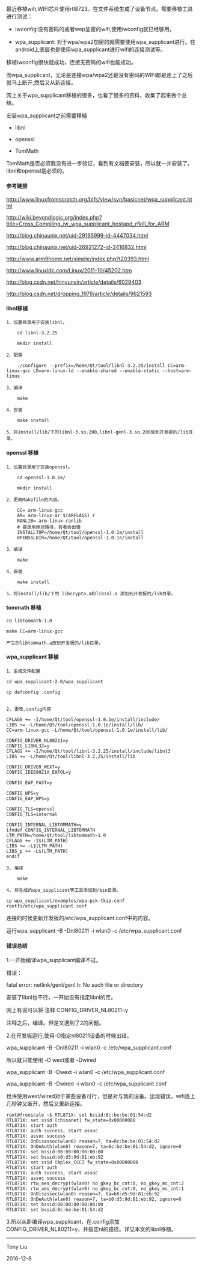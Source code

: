 最近移植wifi,WIFI芯片使用rtl8723。在文件系统生成了设备节点。需要移植工具进行测试：

* iwconfig:没有密码的或者wep加密的wifi,使用iwconfig就已经够用。

* wpa_supplicant: 对于wpa/wpa2加密的就需要使用wpa_supplicant进行。在android上底层也是使用wpa_supplicant进行wifi的连接测试等。

移植iwconfig很快就成功，连接无密码的wifi也能成功。

而wpa_supplicant，无论是连接wpa/wpa2还是没有密码的WIFI都是连上了之后就马上断开,然后又从新连接。

网上关于wpa_supplicant移植的很多，也看了很多的资料，收集了起来做个总结。

安装wpa_supplicant之前需要移植

* libnl

* openssl

* TomMath

TomMath是否必须我没有进一步验证，看到有文档要安装，所以就一并安装了。libnl和openssl是必须的。

#### 参考链接

http://www.linuxfromscratch.org/blfs/view/svn/basicnet/wpa_supplicant.html

http://wiki.beyondlogic.org/index.php?title=Cross_Compiling_iw_wpa_supplicant_hostapd_rfkill_for_ARM

http://blog.chinaunix.net/uid-29165999-id-4447034.html

http://blog.chinaunix.net/uid-26921272-id-3416832.html

http://www.arm9home.net/simple/index.php?t20393.html

http://www.linuxidc.com/Linux/2011-10/45202.htm

http://blog.csdn.net/hinyunsin/article/details/6029403

http://blog.csdn.net/dropping_1979/article/details/9621593

#### libnl移植

```
1、设置目录用于安装libnl。

    cd libnl-3.2.25

    mkdir install

2、配置

    ./configure --prefix=/home/Qt/tool/libnl-3.2.25/install CC=arm-linux-gcc LD=arm-linux-ld --enable-shared --enable-static --host=arm-linux

3、编译

    make

4、安装

    make install

5、将install/lib/下的libnl-3.so.200,libnl-genl-3.so.200放到开发板的/lib目录。
```

#### openssl 移植

```
1、设置目录用于安装openssl。

    cd openssl-1.0.1e/

    mkdir install

2、更改Makefile的内容。

    CC= arm-linux-gcc
    AR= arm-linux-ar $(ARFLAGS) r
    RANLIB= arm-linux-ranlib
    # 要是用绝对路径，否者会出错
    INSTALLTOP=/home/Qt/tool/openssl-1.0.1e/install
    OPENSSLDIR=/home/Qt/tool/openssl-1.0.1e/install

3、编译

    make 

4、安装

    make install

5、将install/lib/下的 libcrypto.a和libssl.a 添加到开发板的/lib目录。
```

#### tommath 移植

```
cd libtommath-1.0

make CC=arm-linux-gcc

产生的libtommath.a放到开发板的/lib目录。
```

#### wpa_supplicant 移植

```
1、生成文件配置

cd wpa_supplicant-2.0/wpa_supplicant

cp defconfig .config


2. 更改.config内容

CFLAGS += -I/home/Qt/tool/openssl-1.0.1e/install/include/
LIBS += -L/home/Qt/tool/openssl-1.0.1e/install/lib/
CC=arm-linux-gcc -L/home/Qt/tool/openssl-1.0.1e/install/lib/

CONFIG_DRIVER_NL80211=y
CONFIG_LIBNL32=y
CFLAGS += -I/home/Qt/tool/libnl-3.2.25/install/include/libnl3
LIBS += -L/home/Qt/tool/libnl-3.2.25/install/lib

CONFIG_DRIVER_WEXT=y    
CONFIG_IEEE8021X_EAPOL=y    

CONFIG_EAP_FAST=y        

CONFIG_WPS=y    
CONFIG_EAP_WPS=y 

CONFIG_TLS=openssl        
CONFIG_TLS=internal        

CONFIG_INTERNAL_LIBTOMMATH=y
ifndef CONFIG_INTERNAL_LIBTOMMATH
LTM_PATH=/home/Qt/tool/libtommath-1.0     
CFLAGS += -I$(LTM_PATH)
LIBS += -L$(LTM_PATH)
LIBS_p += -L$(LTM_PATH)
endif

3. 编译

    make

4. 将生成的wpa_supplicant等工具添加到/bin目录。

cp wpa_supplicant/examples/wpa-psk-tkip.conf   rootfs/etc/wpa_supplicant.conf

```

连接的时候更新开发板的/etc/wpa_supplicant.conf中的内容。

运行wpa_supplicant -B -Dnl80211 -i wlan0 -c /etc/wpa_supplicant.conf

#### 错误总结

1.一开始编译wpa_supplicant编译不过。

错误：

fatal error: netlink/genl/genl.h: No such file or directory 

安装了libnl也不行，一开始没有指定libnl的库。 

网上有说可以将 注释 CONFIG_DRIVER_NL80211=y

注释之后，编译。但是又遇到了2的问题。

2.在开发板运行,使用-D指定nl80211设备的时候出错。

wpa_supplicant -B -Dnl80211 -i wlan0 -c /etc/wpa_supplicant.conf

所以就只能使用 -D wext或者 -Dwired 

wpa_supplicant -B -Dwext -i wlan0 -c /etc/wpa_supplicant.conf 

wpa_supplicant -B -Dwired -i wlan0 -c /etc/wpa_supplicant.conf

也许使用wext/wired对于某些设备可行，但是对与我的设备。出现错误，wifi连上几秒钟又断开，然后又重新连接。

```
root@freescale ~$ RTL871X: set bssid:8c:be:be:01:54:d2
RTL871X: set ssid [chinanet] fw_state=0x00000088
RTL871X: start auth
RTL871X: auth success, start assoc
RTL871X: assoc success
RTL871X: OnDisassoc(wlan0) reason=7, ta=8c:be:be:01:54:d2
RTL871X: OnDeAuth(wlan0) reason=7, ta=8c:be:be:01:54:d2, ignore=0
RTL871X: set bssid:00:00:00:00:00:00
RTL871X: set bssid:b0:d5:9d:81:eb:92
RTL871X: set ssid [Aplex_CCC] fw_state=0x00000088
RTL871X: start auth
RTL871X: auth success, start assoc
RTL871X: assoc success
RTL871X: rtw_aes_decrypt(wlan0) no_gkey_bc_cnt:0, no_gkey_mc_cnt:2
RTL871X: rtw_aes_decrypt(wlan0) no_gkey_bc_cnt:0, no_gkey_mc_cnt:1
RTL871X: OnDisassoc(wlan0) reason=7, ta=b0:d5:9d:81:eb:92
RTL871X: OnDeAuth(wlan0) reason=7, ta=b0:d5:9d:81:eb:92, ignore=0
RTL871X: set bssid:00:00:00:00:00:00
RTL871X: set bssid:8c:be:be:01:54:d2
```

3.所以从新编译wpa_supplicant，在.config添加CONFIG_DRIVER_NL80211=y，并指定nl的路径。详见本文的libnl移植。

----

Tony Liu

2016-12-8